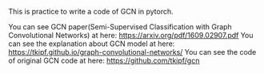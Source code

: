This is practice to write a code of GCN in pytorch.

You can see GCN paper(Semi-Supervised Classification with Graph Convolutional Networks) at here:
https://arxiv.org/pdf/1609.02907.pdf
You can see the explanation about GCN model at here:
https://tkipf.github.io/graph-convolutional-networks/
You can see the code of original GCN code at here:
https://github.com/tkipf/gcn
